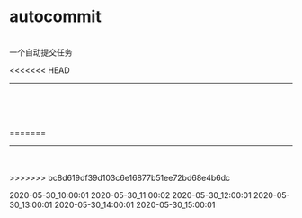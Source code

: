 #  autocommit
<br>
一个自动提交任务

<<<<<<< HEAD
<br>
<hr>
<br>
<br>
<br>

=======
<hr>
<br>
<br>
>>>>>>> bc8d619df39d103c6e16877b51ee72bd68e4b6dc


2020-05-30_10:00:01
2020-05-30_11:00:02
2020-05-30_12:00:01
2020-05-30_13:00:01
2020-05-30_14:00:01
2020-05-30_15:00:01
